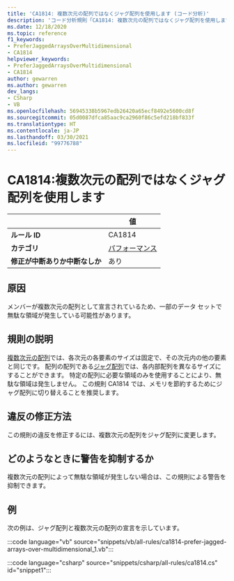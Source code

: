 ```yaml
---
title: 'CA1814: 複数次元の配列ではなくジャグ配列を使用します (コード分析)'
description: 'コード分析規則「CA1814: 複数次元の配列ではなくジャグ配列を使用します」について'
ms.date: 12/18/2020
ms.topic: reference
f1_keywords:
- PreferJaggedArraysOverMultidimensional
- CA1814
helpviewer_keywords:
- PreferJaggedArraysOverMultidimensional
- CA1814
author: gewarren
ms.author: gewarren
dev_langs:
- CSharp
- VB
ms.openlocfilehash: 56945338b5967edb26420a65ecf8492e5600cd8f
ms.sourcegitcommit: 05d0087dfca85aac9ca2960f86c5efd218bf833f
ms.translationtype: HT
ms.contentlocale: ja-JP
ms.lasthandoff: 03/30/2021
ms.locfileid: "99776788"
---
```

# <a name="ca1814-prefer-jagged-arrays-over-multidimensional"></a>CA1814:複数次元の配列ではなくジャグ配列を使用します

| | 値 |
|-|-|
| **ルール ID** |CA1814|
| **カテゴリ** |[パフォーマンス](performance-warnings.md)|
| **修正が中断ありか中断なしか** |あり|

## <a name="cause"></a>原因

メンバーが複数次元の配列として宣言されているため、一部のデータ セットで無駄な領域が発生している可能性があります。

## <a name="rule-description"></a>規則の説明

[複数次元の配列](../../../csharp/programming-guide/arrays/multidimensional-arrays.md)では、各次元の各要素のサイズは固定で、その次元内の他の要素と同じです。 配列の配列である[ジャグ配列](../../../csharp/programming-guide/arrays/jagged-arrays.md)では、各内部配列を異なるサイズにすることができます。 特定の配列に必要な領域のみを使用することにより、無駄な領域は発生しません。 この規則 CA1814 では、メモリを節約するためにジャグ配列に切り替えることを推奨します。

## <a name="how-to-fix-violations"></a>違反の修正方法

この規則の違反を修正するには、複数次元の配列をジャグ配列に変更します。

## <a name="when-to-suppress-warnings"></a>どのようなときに警告を抑制するか

複数次元の配列によって無駄な領域が発生しない場合は、この規則による警告を抑制できます。

## <a name="example"></a>例

次の例は、ジャグ配列と複数次元の配列の宣言を示しています。

:::code language="vb" source="snippets/vb/all-rules/ca1814-prefer-jagged-arrays-over-multidimensional_1.vb":::

:::code language="csharp" source="snippets/csharp/all-rules/ca1814.cs" id="snippet1":::
